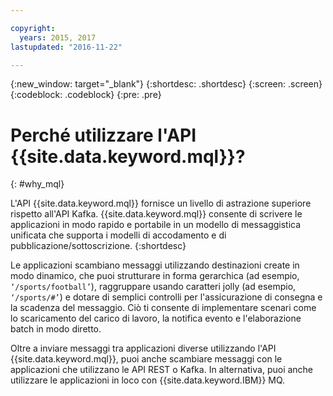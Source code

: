 ```yaml
---

copyright:
  years: 2015, 2017
lastupdated: "2016-11-22"

---
```


{:new_window: target="_blank"}
{:shortdesc: .shortdesc}
{:screen: .screen}
{:codeblock: .codeblock}
{:pre: .pre}

# Perché utilizzare l'API {{site.data.keyword.mql}}?
{: #why_mql}

L'API {{site.data.keyword.mql}} fornisce un livello di astrazione
superiore rispetto all'API Kafka. {{site.data.keyword.mql}} consente di scrivere le applicazioni in modo rapido e portabile in un modello di messaggistica unificata che supporta i modelli di accodamento e di pubblicazione/sottoscrizione. 
{:shortdesc}

Le applicazioni scambiano messaggi utilizzando destinazioni create in modo
dinamico, che puoi strutturare in forma gerarchica (ad esempio, <code>‘/sports/football’</code>), raggruppare usando caratteri jolly (ad esempio,
<code>‘/sports/#’</code>) e dotare di semplici controlli per l'assicurazione di consegna e la scadenza del messaggio.
Ciò ti consente di implementare scenari come lo scaricamento del carico di lavoro, la notifica evento e l'elaborazione
batch in modo diretto.

Oltre a inviare messaggi tra applicazioni diverse utilizzando l'API {{site.data.keyword.mql}}, puoi anche scambiare messaggi con le applicazioni che utilizzano le API REST o Kafka. In alternativa, puoi anche utilizzare le applicazioni in loco con {{site.data.keyword.IBM}} MQ.

